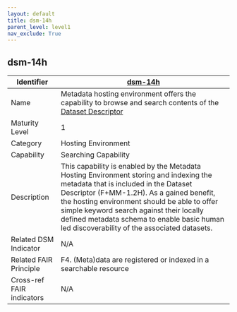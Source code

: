 ```yaml
---
layout: default
title: dsm-14h
parent_level: level1
nav_exclude: True
---
```


## dsm-14h

| Identifier | [dsm-14h](https://github.com/FAIRplus/Data-Maturity/blob/master/docs/_indicators/dsm-14h.md) |
| ---------- | ----------|
| Name | Metadata hosting environment offers the capability to browse and search contents of the [Dataset Descriptor](https://fairplus.github.io/Data-Maturity/docs/Glossary/#dataset-descriptor)  |
| Maturity Level | 1 |
| Category | Hosting Environment |
| Capability | Searching Capability |
| Description | This capability is enabled by the Metadata Hosting Environment storing and indexing the metadata that is included in the Dataset Descriptor (F+MM-1.2H). As a gained benefit, the hosting environment should be able to offer simple keyword search against their locally defined metadata schema to enable basic human led discoverability of the associated datasets.|
| Related DSM Indicator | N/A |
| Related FAIR Principle | F4. (Meta)data are registered or indexed in a searchable resource |
| Cross-ref FAIR indicators | N/A |
